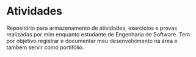 # Atividades
Repositório para armazenamento de atividades, exercícios e provas realizadas por mim enquanto estudante de Engenharia de Software. Tem por objetivo registrar e documentar meu desenvolvimento na área e também servir como portifólio.
